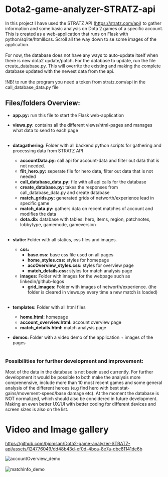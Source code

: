 # Dota2-game-analyzer-STRATZ-api

In this project I have used the STRATZ API (https://stratz.com/api) to gather information and some basic analysis on Dota 2 games of a specific account.
This is created as a web-application that runs on Flask with python/sqlite/html&css. Scroll all the way down to se some images of the application. <br> <br>
For now, the database does not have any ways to auto-update itself when there is new dota2 update/patch. For the database to update, run the file create_database.py. This will overrite the existing and making the complete database updated with the newest data from the api. <br> <br>
!NB! to run the program you need a token from stratz.com/api in the call_database_data.py file

## Files/folders Overview:

- **app.py:** run this file to start the Flask web-application
- **views.py:** contains all the different views/html-pages and manages what data to send to each page <br> <br>

- **datagathering:** Folder with all backend python scripts for gathering and processing data from STRATZ API
   - **accountData.py:** call api for account-data and filter out data that is not needed.
   - **filt_hero.py:** seperate file for hero data, filter out data that is not needed
   - **call_database_data.py:** file with all api calls for the database
   - **create_database.py:** takes the responses from call_database_data.py and create database
   - **match_grids.py:** generated grids of networth/experience lead in specific game
   - **match_data.py:** gathers data on recent matches of account and modifies the data
   - **dota.db:** database with tables: hero, items, region, patchnotes, lobbytype, gamemode, gameversion<br> <br>

- **static:** Folder with all statics, css files and images.
   - **css:** 
       - **base.css:** base css file used on all pages
       - **home_styles.css:** styles for homepage 
       - **accOverview_styles.css:** styles for overview page 
       - **match_details.css:** styles for match analysis page
   - **images:** Folder with images for the webpage such as linkedin/github-logos
       - **grid_images:** Folder with images of networth/experience. (the folder is cleared in views.py every time a new match is loaded) <br> <br>
    
- **templates:** Folder with all html files 
   - **home.html:** homepage
   - **account_overview.html:** account overview page
   - **match_details.html:** match analysis page
 
- **demos:** Folder with a video demo of the application + images of the pages <br> <br>


### Possibilities for further development and improvement:
Most of the data in the database is not beein used currently. For further development it would be possible to both make the analysis more comprenensive, include more than 10 most recent games and some general analysis of the different heroes (e.g find hero with best stat-gains/movement-speed/base damage etc). At the moment the database is NOT normalized, which should also be concidered in future development. Making an even better UX/UI with better coding for different devices and screen sizes is also on the list. 


# Video and Image gallery


https://github.com/bjomsan/Dota2-game-analyzer-STRATZ-api/assets/124776049/dd48b43d-ef0d-4bca-8e7a-dbc81141de6b



![accountOverview_demo](https://github.com/bjomsan/Dota2-game-analyzer-STRATZ-api/assets/124776049/626da49c-dd06-48e1-882f-e8de32c29655) <br> <br>
![matchinfo_demo](https://github.com/bjomsan/Dota2-game-analyzer-STRATZ-api/assets/124776049/23a0245f-c982-4b6c-8aff-d79c94d65f2d)
